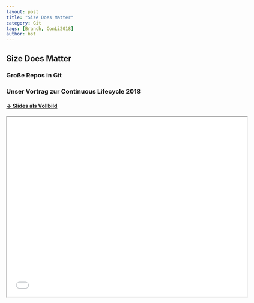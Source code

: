 ```yaml
---
layout: post
title: "Size Does Matter"
category: Git
tags: [Branch, ConLi2018]
author: bst
---
```


## Size Does Matter
### Große Repos in Git
### Unser Vortrag zur Continuous Lifecycle 2018

#### [-> Slides als Vollbild](/slides/2018-11-15-size-does-matter/)

<iframe src="/slides/2018-11-15-size-does-matter/" width="640" height="480" name="Slides embedded">
  [**Branch-Modelle mit Git**](/slides/2015-11-09-branch-modelle-mit-git)
</iframe>

